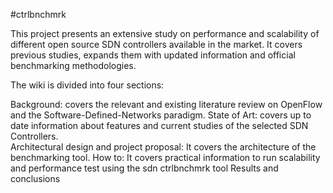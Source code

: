 #ctrlbnchmrk

This project presents an extensive study on performance and scalability 
of different open source SDN controllers available in the market. It covers
previous studies, expands them with updated information and 
official benchmarking methodologies. 

The wiki is divided into four sections: 

Background: covers the relevant and existing literature review on OpenFlow 
and the Software-Defined-Networks paradigm. 
State of Art: covers up to date information about features and current 
studies of the selected SDN Controllers.  
Architectural design and project proposal: It covers the architecture of the
benchmarking tool.
How to: It covers practical information to run scalability and performance 
test using the sdn ctrlbnchmrk tool
Results and conclusions
 
